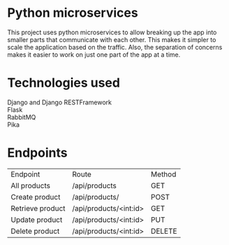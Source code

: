 # Python microservices
This project uses python microservices to allow breaking up the app into smaller parts that communicate with each other. 
This makes it simpler to scale the application based on the traffic. 
Also, the separation of concerns makes it easier to work on just one part of the app at a time.

# Technologies used
Django and Django RESTFramework<br>
Flask<br>
RabbitMQ<br>
Pika<br>

# Endpoints
<table>
<tr>
<td>
Endpoint
</td>
<td>
Route
</td>
<td>
Method
</td>
</tr>
<tr>
<td>
All products
</td>
<td>
/api/products
</td>
<td>
GET
</td>
</tr>
<tr>
<td>
Create product
</td>
<td>
/api/products/
</td>
<td>
POST
</td>
</tr>
<tr>
<td>
Retrieve product
</td>
<td>
/api/products/&lt;int:id&gt;
</td>
<td>
GET
</td>
</tr>
<tr>
<td>
Update product
</td>
<td>
/api/products/&lt;int:id&gt;
</td>
<td>
PUT
</td>
</tr>
<tr>
<td>
Delete product
</td>
<td>
/api/products/&lt;int:id&gt;
</td>
<td>
DELETE
</td>
</tr>
</table>